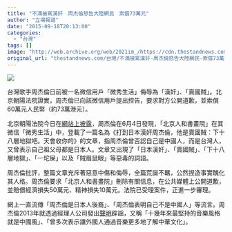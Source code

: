 ```yaml
---
title: "不滿被駡漢奸　周杰倫怒告大陸網民　索償73萬元"
author: "立場報道"
date: "2015-09-18T20:13:00"
categories:
  - "台灣"
tags: []
image: "http://web.archive.org/web/2021im_/https://cdn.thestandnews.com/media/photos/cache/jay-18_kfDzY_1200x0.png"
original_url: "thestandnews.com/台灣/不滿被駡漢奸-周杰倫怒告大陸網民-索償73萬元"
---
```

![](http://web.archive.org/web/2021im_/https://cdn.thestandnews.com/media/photos/cache/jay-18_kfDzY_1200x0.png)

台灣歌手周杰倫日前被一名微信用戶「微秀生活」侮辱為「漢奸」、「賣國賊」。北京朝陽法院證實，周杰倫已向該微信用戶提出控告，要求對方公開道歉，並索償60萬元人民幣（約73萬港元）。

北京朝陽法院今日在[網站上披露](http://web.archive.org/web/20210629053027/http://cyqfy.chinacourt.org/public/detail.php?id=2816)，周杰倫在6月4日發現，「北京人和書畫院」在其微信「微秀生活」中，登載了一篇名為《打到日本漢奸周杰倫，他是賣國賊：下十八層地獄吧。天會收你的》的文章，指周杰倫曾否認自己是中國人，而是台灣人，又曾表示自己祖父母都是日本人。文章又出現了「日本漢奸」、「賣國賊」、「下十八層地獄」、「一坨屎」以及「賊眉鼠眼」等惡毒的詞語。

周杰倫批評，整篇文章充斥著惡意中傷和侮辱，全篇荒誕不羈，公然捏造事實醜化其人格。周杰倫要求「北京人和書畫院」刪除有關信息，在公共媒體上公開道歉，並賠償經濟損失50萬元、精神損失​​10萬元。法院已受理案件，正進一步審理。

網上一直流傳「周杰倫是日本人後裔」、「周杰倫表明自己不是中國人」等流言。周杰倫2013年就透過經理人公司發出[聲明](http://web.archive.org/web/20210629053027/http://dailynews.sina.com/bg/ent/hktwstar/phoenixtv/20130924/22195006884.html)辟謡，又稱「十幾年來最堅持的音樂風格就是中國風」、「曾多次表示讓外國人通過音樂更多地了解中華文化」。